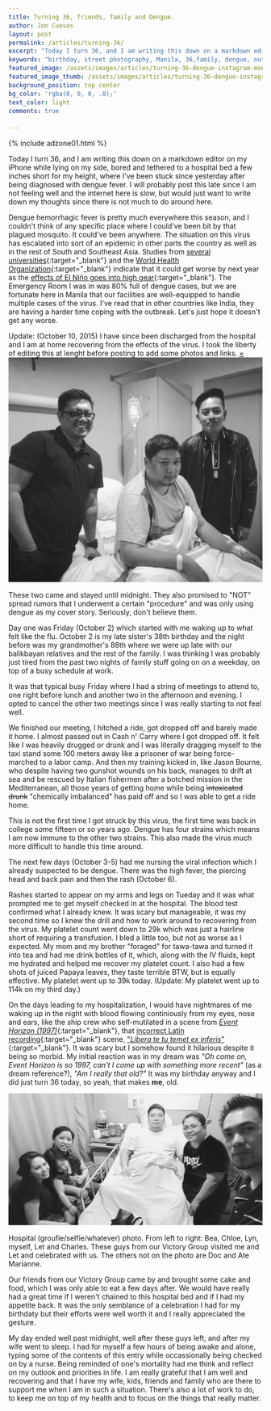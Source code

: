```yaml
---
title: Turning 36, friends, family and Dengue.
author: Jon Cuevas
layout: post
permalink: /articles/turning-36/
excerpt: "Today I turn 36, and I am writing this down on a markdown editor on my iPhone while lying on my side, bored and tethered to a hospital bed a few inches short for my height, where I've been stuck since yesterday after being diagnosed with dengue fever. I will probably post this late since I am not feeling well and the internet here is slow, but would just want to write down my thoughts since there is not much to do around here."
keywords: "birthday, street photography, Manila, 36,family, dengue, outbreak, viral"
featured_image: /assets/images/articles/turning-36-dengue-instagram-mono.jpg
featured_image_thumb: /assets/images/articles/turning-36-dengue-instagram-mono.jpg
background_position: top center
bg_color: 'rgba(0, 0, 0, .8);'
text_color: light
comments: true

---
```

<div class="offgrid-right"><p>{% include adzone01.html %}</p></div>

<p class="lead">
Today I turn 36, and I am writing this down on a markdown editor on my iPhone while lying on my side, bored and tethered to a hospital bed a few inches short for my height, where I've been stuck since yesterday after being diagnosed with dengue fever. I will probably post this late since I am not feeling well and the internet here is slow, but would just want to write down my thoughts since there is not much to do around here.	
</p>

Dengue hemorrhagic fever is pretty much everywhere this season, and I couldn't think of any specific place where I could've been bit by that plagued mosquito. It could've been anywhere. The situation on this virus has escalated into sort of an epidemic in other parts the country as well as in the rest of South and Southeast Asia. Studies from [several universities][5]{:target="_blank"} and the [World Health Organization][6]{:target="_blank"} indicate that it could get worse by next year as the [effects of El Niño goes into high gear][4]{:target="_blank"}. The Emergency Room I was in was 80% full of dengue cases, but we are fortunate here in Manila that our facilities are well-equipped to handle multiple cases of the virus. I've read that in other countries like India, they are having a harder time coping with the outbreak. Let's just hope it doesn't get any worse.

<div data-alert class="alert-box secondary">
  Update: (October 10, 2015) I have since been discharged from the hospital and I am at home recovering from the effects of the virus. I took the liberty of editing this at lenght before posting to add some photos and links.
  <a href="#" class="close">&times;</a>
</div>

<div class="offgrid-left"><img src="/assets/images/articles/turning-36-dengue-instagram-mono.jpg"><p class="caption">These two came and stayed until midnight. They also promised to "NOT" spread rumors that I underwent a certain "procedure" and was only using dengue as my cover story. Seriously, don't believe them.</p></div>

Day one was Friday (October 2) which started with me waking up to what felt like the flu. October 2 is my late sister's 38th birthday and the night before was my grandmother's 88th where we were up late with our balikbayan relatives and the rest of the family. I was thinking I was probably just tired from the past two nights of family stuff going on on a weekday, on top of a busy schedule at work.

It was that typical busy Friday where I had a string of meetings to attend to, one right before lunch and another two in the afternoon and evening. I opted to cancel the other two meetings since I was really starting to not feel well.

We finished our meeting, I hitched a ride, got dropped off and barely made it home. I almost passed out in Cash n' Carry where I got dropped off. It felt like I was heavily drugged or drunk and I was literally dragging myself to the taxi stand some 100 meters away like a prisoner of war being force-marched to a labor camp. And then my training kicked in, like Jason Bourne, who despite having two gunshot wounds on his back, manages to drift at sea and be rescued by Italian fishermen after a botched mission in the Mediterranean, all those years of getting home while being <del>intoxicated</del> <del>drunk</del> "chemically imbalanced" has paid off and so I was able to get a ride home. 

This is not the first time I got struck by this virus, the first time was back in college some fifteen or so years ago.
Dengue has four strains which means I am now immune to the other two strains. This also made the virus much more difficult to handle this time around.

The next few days (October 3-5) had me nursing the viral infection which I already suspected to be dengue. There was the high fever, the piercing head and back pain and then the rash (October 6).

Rashes started to appear on my arms and legs on Tueday and it was what prompted me to get myself checked in at the hospital. The blood test confirmed what I already knew. It was scary but manageable, it was my second time so I knew the drill and how to work around to recovering from the virus. My platelet count went down to 29k which was just a hairline short of requiring a transfusion. I bled a little too, but not as worse as I expected. My mom and my brother "foraged" for tawa-tawa and turned it into tea and had me drink bottles of it, which, along with the IV fluids, kept me hydrated and helped me recover my platelet count. I also had a few shots of juiced Papaya leaves, they taste terrible BTW, but is equally effective. My platelet went up to 39k today. (Update: My platelet went up to 114k on my third day.)

On the days leading to my hospitalization, I would have nightmares of me waking up in the night with blood flowing continiously from my eyes, nose and ears, like the ship crew who self-mutilated in a scene from [_Event Horizon (1997)_][1]{:target="_blank"}, that [incorrect Latin recording][2]{:target="_blank"} scene, ["_Libera te tu temet ex inferis_"][3]{:target="_blank"}. It was scary but I somehow found it hilarious despite it being so morbid. My initial reaction was in my dream was _"Oh come on, Event Horizon is so 1997, can't I come up with something more recent"_ (as a dream reference?), _"Am I really that old?"_ It was my birthday anyway and I did just turn 36 today, so yeah, that makes **me**, old.

<div class="aligncenter">
	<img src="/assets/images/articles/turning-36-dengue-charles-mono.jpg">
	<p class="caption">Hospital (groufie/selfie/whatever) photo. From left to right: Bea, Chloe, Lyn, myself, Let and Charles. These guys from our Victory Group visited me and Let and celebrated with us. The others not on the photo are Doc and Ate Marianne.</p>
</div>

Our friends from our Victory Group came by and brought some cake and food, which I was only able to eat a few days after. We would have really had a great time if I weren't chained to this hospital bed and if I had my appetite back. It was the only semblance of a celebration I had for my birthdaty but their efforts were well worth it and I really appreciated the gesture. 

My day ended well past midnight, well after these guys left, and after my wife went to sleep. I had for myself a few hours of being awake and alone, typing some of the contents of this entry while occassionally being checked on by a nurse. Being reminded of one's mortality had me think and reflect on my outlook and priorities in life. I am really grateful that I am well and recovering and that I have my wife, kids, friends and family who are there to support me when I am in such a situation. There's also a lot of work to do, to keep me on top of my health and to focus on the things that really matter.


[1]: http://www.imdb.com/title/tt0119081/
[2]: http://latindiscussion.com/forum/latin/liberate-tuteme-ex-inferis.7499/#post-169327
[3]: https://www.youtube.com/watch?v=pJAFuEuBqsE
[4]: http://www.futurity.org/dengue-el-nino-southeast-asia-1020082-2/
[5]: http://www.pnas.org/content/early/2015/09/30/1501375112
[6]: https://www.ualberta.ca/~abush/clim.res2001.pdf